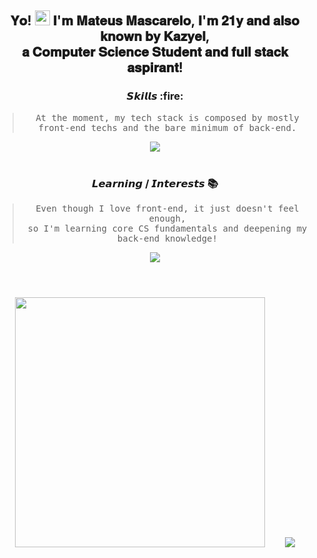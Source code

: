 <h2 align="center">
    
𝐘𝐨! <img width=24 src="https://user-images.githubusercontent.com/42378118/110234147-e3259600-7f4e-11eb-95be-0c4047144dea.gif"> 𝐈'𝐦 𝐌𝐚𝐭𝐞𝐮𝐬 𝐌𝐚𝐬𝐜𝐚𝐫𝐞𝐥𝐨, 𝐈'𝐦 𝟐𝟏𝐲 𝐚𝐧𝐝 𝐚𝐥𝐬𝐨 𝐤𝐧𝐨𝐰𝐧 𝐛𝐲 𝐊𝐚𝐳𝐲𝐞𝐥,<br> 𝐚 𝐂𝐨𝐦𝐩𝐮𝐭𝐞𝐫 𝐒𝐜𝐢𝐞𝐧𝐜𝐞 𝐒𝐭𝐮𝐝𝐞𝐧𝐭 𝐚𝐧𝐝 𝐟𝐮𝐥𝐥 𝐬𝐭𝐚𝐜𝐤 𝐚𝐬𝐩𝐢𝐫𝐚𝐧𝐭! </p>
</h2>

<div align="center">
    <h3>𝙎𝙠𝙞𝙡𝙡𝙨 :fire:</h3>
    
> <samp>At the moment, my tech stack is composed by mostly <br> front-end techs and the bare minimum of back-end.</samp>

<img src="https://skillicons.dev/icons?i=js,ts,css,react,tailwind,nodejs,express">
</div>

<br>

<div align="center">
    <h3>𝙇𝙚𝙖𝙧𝙣𝙞𝙣𝙜 / 𝙄𝙣𝙩𝙚𝙧𝙚𝙨𝙩𝙨 📚</h3>
    
> <samp> Even though I love front-end, it just doesn't feel enough, <br> so I'm learning core CS fundamentals and deepening my back-end knowledge! </samp>
    
<img src="https://skillicons.dev/icons?i=python,go,docker,postgres,mysql">
</div>

#

<br>

<div align="center">
    <img src="https://github-readme-streak-stats.herokuapp.com?user=Kazyel&theme=tokyonight" width = 400>
    &nbsp;&nbsp;&nbsp;&nbsp;&nbsp;&nbsp;
    <img src="https://github-readme-stats.vercel.app/api/top-langs/?username=Kazyel&theme=tokyonight&size_weight=0.5&count_weight=0.5&layout=compact&card_width=250">
</div>
